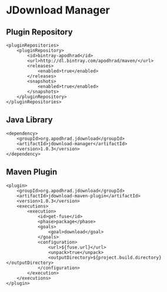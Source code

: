 # JDownload Manager

## Plugin Repository
	<pluginRepositories>
		<pluginRepository>
			<id>bintray-apodhrad</id>
			<url>http://dl.bintray.com/apodhrad/maven/</url>
			<releases>
				<enabled>true</enabled>
			</releases>
			<snapshots>
				<enabled>true</enabled>
			</snapshots>
		</pluginRepository>
	</pluginRepositories>
	
## Java Library
		
	<dependency>
		<groupId>org.apodhrad.jdownload</groupId>
		<artifactId>jdownload-manager</artifactId>
		<version>1.0.3</version>
	</dependency>

## Maven Plugin
	
	<plugin>
		<groupId>org.apodhrad.jdownload</groupId>
		<artifactId>jdownload-maven-plugin</artifactId>
		<version>1.0.3</version>
		<executions>
			<execution>
				<id>get-fuse</id>
				<phase>package</phase>
				<goals>
					<goal>download</goal>
				</goals>
				<configuration>
					<url>${fuse.url}</url>
					<unpack>true</unpack>
					<outputDirectory>${project.build.directory}</outputDirectory>
				</configuration>
			</execution>
		</executions>
	</plugin>
